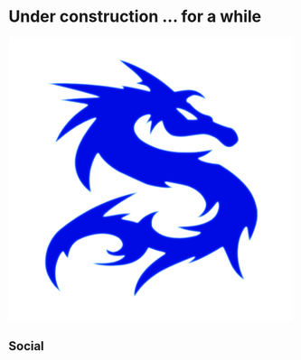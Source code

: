 
# Under construction ... for a while

<img src="https://raw.githubusercontent.com/blu3drag0nsec/blu3drag0nsec.github.io/master/blu3drag0nsec_raw.jpg" />

## Social

<div>

<script src="https://tryhackme.com/badge/140786"></script>

</div>

<div>

<script src="https://www.hackthebox.eu/badge/376084"></script>

</div>
